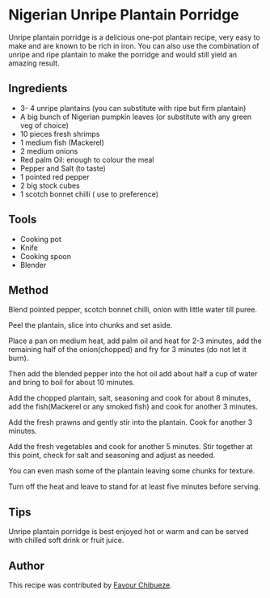 # Nigerian Unripe Plantain Porridge

Unripe plantain porridge is a delicious one-pot plantain recipe, very easy to make and are known to be rich in iron.
You can also use the combination of unripe and ripe plantain to make the porridge and would still yield an amazing result.


## Ingredients

- 3- 4 unripe plantains (you can substitute with ripe but firm plantain)
- A big bunch of Nigerian pumpkin leaves (or substitute with any green veg of choice)
- 10 pieces fresh shrimps
- 1 medium fish (Mackerel)
- 2 medium onions
- Red palm Oil: enough to colour the meal
- Pepper and Salt (to taste)
- 1 pointed red pepper
- 2 big stock cubes
- 1 scotch bonnet chilli ( use to preference)

## Tools

- Cooking pot 
- Knife
- Cooking spoon
- Blender

## Method

Blend pointed pepper, scotch bonnet chilli, onion with little water till puree.

Peel the plantain, slice into chunks and set aside.

Place a pan on medium heat, add palm oil and heat for 2-3 minutes, add the  remaining half of the onion(chopped) and fry for 3 minutes (do not let it burn).

Then add the blended pepper into the hot oil add about half a cup of water and bring to boil for about 10 minutes.

Add the chopped plantain, salt, seasoning and cook for about 8 minutes, add the fish(Mackerel or any smoked fish) and cook for another 3 minutes.

Add the fresh prawns and gently stir into the plantain. Cook for another 3 minutes. 

Add the fresh vegetables and cook for another 5 minutes. Stir together at this point, check for salt and seasoning and adjust as needed.

You can even mash some of the plantain leaving some chunks for texture.

Turn off the heat and leave to stand for at least five minutes before serving.

## Tips

Unripe plantain porridge is best enjoyed hot or warm and can be served with chilled soft drink or fruit juice.

## Author

This recipe was contributed by [Favour Chibueze](https://github.com/favour-chibueze).